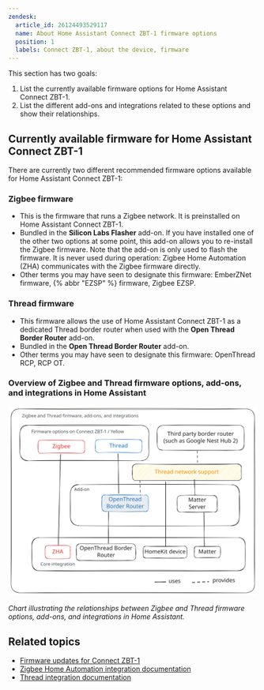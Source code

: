 ```yaml
---
zendesk:
  article_id: 26124493529117
  name: About Home Assistant Connect ZBT-1 firmware options
  position: 1
  labels: Connect ZBT-1, about the device, firmware
---
```


This section has two goals:

1. List the currently available firmware options for Home Assistant Connect&nbsp;ZBT-1.
2. List the different add-ons and integrations related to these options and show their relationships.

## Currently available firmware for Home Assistant Connect&nbsp;ZBT-1

There are currently two different recommended firmware options available for Home Assistant Connect&nbsp;ZBT-1:

### Zigbee firmware

- This is the firmware that runs a Zigbee network. It is preinstalled on Home Assistant Connect&nbsp;ZBT-1.
- Bundled in the **Silicon Labs Flasher** add-on. If you have installed one of the other two options at some point, this add-on allows you to re-install the Zigbee firmware. Note that the add-on is only used to flash the firmware. It is never used during operation: Zigbee Home Automation (ZHA) communicates with the Zigbee firmware directly.
- Other terms you may have seen to designate this firmware: EmberZNet firmware, {% abbr "EZSP" %} firmware, Zigbee EZSP.

### Thread firmware

- This firmware allows the use of Home Assistant Connect&nbsp;ZBT-1 as a dedicated Thread border router when used with the **Open Thread Border Router** add-on.
- Bundled in the **Open Thread Border Router** add-on.
- Other terms you may have seen to designate this firmware: OpenThread RCP, RCP OT.

### Overview of Zigbee and Thread firmware options, add-ons, and integrations in Home Assistant

![Chart illustrating the relationships between Zigbee and Thread firmware options, add-ons, and integrations in Home Assistant.](/static/img/connect-zbt-1/firmware-options-no-multiprotocol.svg)

*Chart illustrating the relationships between Zigbee and Thread firmware options, add-ons, and integrations in Home Assistant.*

## Related topics

- [Firmware updates for Connect&nbsp;ZBT-1](/hc/en-us/articles/26124447269917)
- [Zigbee Home Automation integration documentation](https://www.home-assistant.io/integrations/zha/)
- [Thread integration documentation](https://www.home-assistant.io/integrations/thread/)
